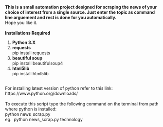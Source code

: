<b>This is a small automation project designed for scraping the news of your choice of interest from a single source. Just enter the topic as command line arguement and rest is done for you automatically.</b>
<br>
Hope you like it.
<br><br>
<b>Installations Required</b><br>
1. <b>Python 3.X</b><br>  
2. <b>requests</b><br>
  pip install requests
3. <b>beautiful soup</b><br>
  pip install beautifulsoup4
4. <b>html5lib</b><br>
  pip install html5lib
  <br>
  For installing latest version of python refer to this link:
  <br>
  https://www.python.org/downloads/
  <br><br>
  To execute this script type the following command on the terminal from path where python is installed:<br>
  python news_scrap.py <YOUR_PREFERRED_NEWS_TOPIC><br>
  eg.&nbsp;&nbsp;python news_scrap.py technology

